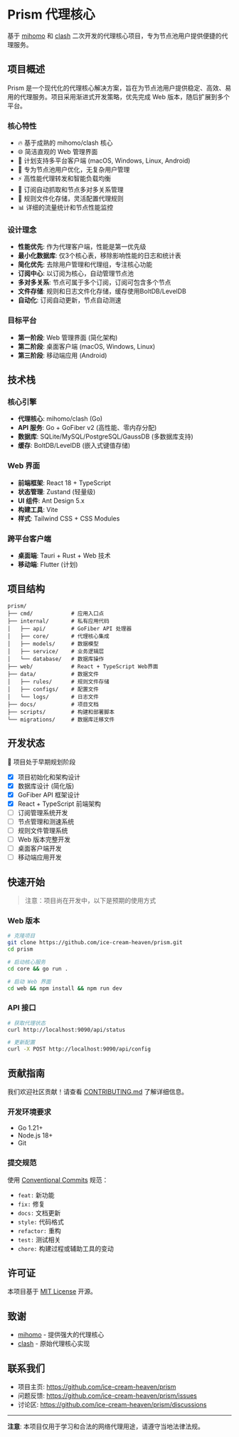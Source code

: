 # Prism 代理核心

基于 [mihomo](https://github.com/MetaCubeX/mihomo) 和 [clash](https://github.com/Dreamacro/clash) 二次开发的代理核心项目，专为节点池用户提供便捷的代理服务。

## 项目概述

Prism 是一个现代化的代理核心解决方案，旨在为节点池用户提供稳定、高效、易用的代理服务。项目采用渐进式开发策略，优先完成 Web 版本，随后扩展到多个平台。

### 核心特性

- 🔥 基于成熟的 mihomo/clash 核心
- 🌐 简洁直观的 Web 管理界面
- 📱 计划支持多平台客户端 (macOS, Windows, Linux, Android)
- 🎯 专为节点池用户优化，无复杂用户管理
- ⚡ 高性能代理转发和智能负载均衡
- 🔄 订阅自动抓取和节点多对多关系管理
- 📄 规则文件化存储，灵活配置代理规则
- 📊 详细的流量统计和节点性能监控

### 设计理念

- **性能优先**: 作为代理客户端，性能是第一优先级
- **最小化数据库**: 仅3个核心表，移除影响性能的日志和统计表
- **简化优先**: 去除用户管理和代理组，专注核心功能
- **订阅中心**: 以订阅为核心，自动管理节点池
- **多对多关系**: 节点可属于多个订阅，订阅可包含多个节点
- **文件存储**: 规则和日志文件化存储，缓存使用BoltDB/LevelDB
- **自动化**: 订阅自动更新，节点自动测速

### 目标平台

- **第一阶段**: Web 管理界面 (简化架构)
- **第二阶段**: 桌面客户端 (macOS, Windows, Linux)
- **第三阶段**: 移动端应用 (Android)

## 技术栈

### 核心引擎
- **代理核心**: mihomo/clash (Go)
- **API 服务**: Go + GoFiber v2 (高性能、零内存分配)
- **数据库**: SQLite/MySQL/PostgreSQL/GaussDB (多数据库支持)
- **缓存**: BoltDB/LevelDB (嵌入式键值存储)

### Web 界面
- **前端框架**: React 18 + TypeScript
- **状态管理**: Zustand (轻量级)
- **UI 组件**: Ant Design 5.x
- **构建工具**: Vite
- **样式**: Tailwind CSS + CSS Modules

### 跨平台客户端
- **桌面端**: Tauri + Rust + Web 技术
- **移动端**: Flutter (计划)

## 项目结构

```
prism/
├── cmd/            # 应用入口点
├── internal/       # 私有应用代码
│   ├── api/        # GoFiber API 处理器
│   ├── core/       # 代理核心集成
│   ├── models/     # 数据模型
│   ├── service/    # 业务逻辑层
│   └── database/   # 数据库操作
├── web/            # React + TypeScript Web界面
├── data/           # 数据文件
│   ├── rules/      # 规则文件存储
│   ├── configs/    # 配置文件
│   └── logs/       # 日志文件
├── docs/           # 项目文档
├── scripts/        # 构建和部署脚本
└── migrations/     # 数据库迁移文件
```

## 开发状态

🚧 项目处于早期规划阶段

- [x] 项目初始化和架构设计
- [x] 数据库设计 (简化版)
- [x] GoFiber API 框架设计
- [x] React + TypeScript 前端架构
- [ ] 订阅管理系统开发
- [ ] 节点管理和测速系统
- [ ] 规则文件管理系统
- [ ] Web 版本完整开发
- [ ] 桌面客户端开发
- [ ] 移动端应用开发

## 快速开始

> 注意：项目尚在开发中，以下是预期的使用方式

### Web 版本
```bash
# 克隆项目
git clone https://github.com/ice-cream-heaven/prism.git
cd prism

# 启动核心服务
cd core && go run .

# 启动 Web 界面
cd web && npm install && npm run dev
```

### API 接口
```bash
# 获取代理状态
curl http://localhost:9090/api/status

# 更新配置
curl -X POST http://localhost:9090/api/config
```

## 贡献指南

我们欢迎社区贡献！请查看 [CONTRIBUTING.md](./CONTRIBUTING.md) 了解详细信息。

### 开发环境要求

- Go 1.21+
- Node.js 18+
- Git

### 提交规范

使用 [Conventional Commits](https://conventionalcommits.org/) 规范：

- `feat:` 新功能
- `fix:` 修复
- `docs:` 文档更新
- `style:` 代码格式
- `refactor:` 重构
- `test:` 测试相关
- `chore:` 构建过程或辅助工具的变动

## 许可证

本项目基于 [MIT License](./LICENSE) 开源。

## 致谢

- [mihomo](https://github.com/MetaCubeX/mihomo) - 提供强大的代理核心
- [clash](https://github.com/Dreamacro/clash) - 原始代理核心实现

## 联系我们

- 项目主页: https://github.com/ice-cream-heaven/prism
- 问题反馈: https://github.com/ice-cream-heaven/prism/issues
- 讨论区: https://github.com/ice-cream-heaven/prism/discussions

---

**注意**: 本项目仅用于学习和合法的网络代理用途，请遵守当地法律法规。